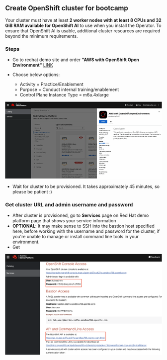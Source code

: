 ## Create OpenShift cluster for bootcamp

Your cluster must have at least **2 worker nodes with at least 8 CPUs and 32 GiB RAM available for OpenShift AI** to use when you install the Operator. To ensure that OpenShift AI is usable, additional cluster resources are required beyond the minimum requirements.

### Steps

- Go to redhat demo site and order **"AWS with OpenShift Open Environment"** [LINK](https://demo.redhat.com/catalog?category=Open_Environments&item=babylon-catalog-prod%2Fsandboxes-gpte.sandbox-ocp.prod)

- Choose below options:

  - Activity = Practice/Enablement
  - Purpose = Conduct internal training/enablement
  - Control Plane Instance Type = m6a.4xlarge

![](/assets/create-openshift-cluster.gif)

- Wait for cluster to be provisioned. It takes approximately 45 minutes, so please be patient :)

### Get cluster URL and admin username and password

- After cluster is provisioned, go to **Services** page on Red Hat demo platform page that shows your service information
- **OPTIONAL**: It may make sense to SSH into the bastion host specified here, before working with the username and password for the cluster, if you're unable to manage or install command line tools in your environment.
- Get

![](/assets/oc-url-user.png)
